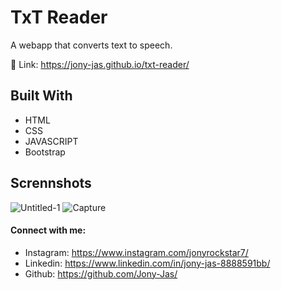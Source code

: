 # TxT Reader

A webapp that converts text to speech.

🔗 Link: https://jony-jas.github.io/txt-reader/

## Built With

* HTML
* CSS
* JAVASCRIPT
* Bootstrap

## Scrennshots
![Untitled-1](https://user-images.githubusercontent.com/74784363/114682570-d86bd700-9d2c-11eb-9b7e-8cec764761ef.jpg)
![Capture](https://user-images.githubusercontent.com/74784363/114683334-9000e900-9d2d-11eb-82df-4a23925eb7fe.PNG)


#### Connect with me:
* Instagram: https://www.instagram.com/jonyrockstar7/
* Linkedin: https://www.linkedin.com/in/jony-jas-8888591bb/
* Github: https://github.com/Jony-Jas/
